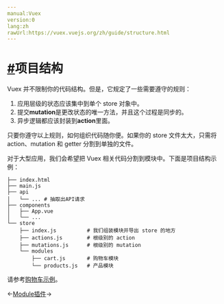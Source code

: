 ```yaml
---
manual:Vuex
version:0
lang:zh
rawUrl:https://vuex.vuejs.org/zh/guide/structure.html
---
```



# [#](%2453 "")项目结构<a name="项目结构"></a>


Vuex 并不限制你的代码结构。但是，它规定了一些需要遵守的规则：


1. 应用层级的状态应该集中到单个 store 对象中。
1. 提交**mutation**是更改状态的唯一方法，并且这个过程是同步的。
1. 异步逻辑都应该封装到**action**里面。


只要你遵守以上规则，如何组织代码随你便。如果你的 store 文件太大，只需将 action、mutation 和 getter 分割到单独的文件。



对于大型应用，我们会希望把 Vuex 相关代码分割到模块中。下面是项目结构示例：


```
├── index.html
├── main.js
├── api
│   └── ... # 抽取出API请求
├── components
│   ├── App.vue
│   └── ...
└── store
    ├── index.js          # 我们组装模块并导出 store 的地方
    ├── actions.js        # 根级别的 action
    ├── mutations.js      # 根级别的 mutation
    └── modules
        ├── cart.js       # 购物车模块
        └── products.js   # 产品模块

```



请参考[购物车示例](%2454 "")。





←[Module](%2332 "")[插件](%2334 "")→





